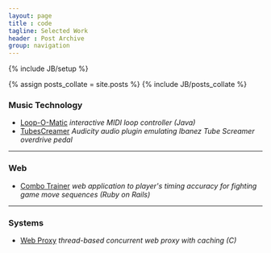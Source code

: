 ```yaml
---
layout: page
title : code
tagline: Selected Work
header : Post Archive
group: navigation
---
```

{% include JB/setup %}

{% assign posts_collate = site.posts %}
{% include JB/posts_collate %}


### Music Technology
-   [Loop-O-Matic](https://github.com/kverrier/Loop-o-matic-Interactive-Music-System)
_interactive MIDI loop controller (Java)_ 
-   [TubesCreamer](https://github.com/kverrier/TubesCreamer)
_Audicity audio plugin emulating Ibanez Tube Screamer overdrive pedal_

---

### Web
-   [Combo Trainer](https://github.com/kverrier/trainer)
_web application to player's timing accuracy for fighting game move sequences (Ruby on
Rails)_
    
---

### Systems
-   [Web Proxy](https://github.com/kverrier/Web-Proxy)
_thread-based concurrent web proxy with caching (C)_

